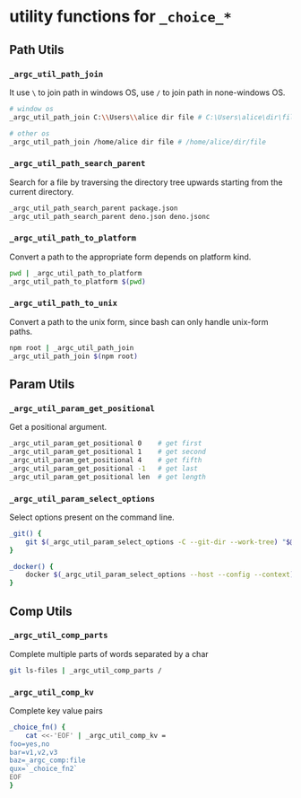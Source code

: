 # utility functions for `_choice_*`

## Path Utils
### `_argc_util_path_join`

It use `\` to join path in windows OS, use `/` to join path in none-windows OS.

```sh
# window os
_argc_util_path_join C:\\Users\\alice dir file # C:\Users\alice\dir\file

# other os
_argc_util_path_join /home/alice dir file # /home/alice/dir/file
```

### `_argc_util_path_search_parent`

Search for a file by traversing the directory tree upwards starting from the current directory.

```sh
_argc_util_path_search_parent package.json
_argc_util_path_search_parent deno.json deno.jsonc
```

### `_argc_util_path_to_platform`

Convert a path to the appropriate form depends on platform kind.

```sh
pwd | _argc_util_path_to_platform
_argc_util_path_to_platform $(pwd)
```

### `_argc_util_path_to_unix`

Convert a path to the unix form, since bash can only handle unix-form paths.

```sh
npm root | _argc_util_path_join
_argc_util_path_join $(npm root)
```

## Param Utils

### `_argc_util_param_get_positional`

Get a positional argument.

```sh
_argc_util_param_get_positional 0    # get first
_argc_util_param_get_positional 1    # get second
_argc_util_param_get_positional 4    # get fifth
_argc_util_param_get_positional -1   # get last
_argc_util_param_get_positional len  # get length
```

### `_argc_util_param_select_options`

Select options present on the command line.

```sh
_git() {
    git $(_argc_util_param_select_options -C --git-dir --work-tree) "$@"
}

_docker() {
    docker $(_argc_util_param_select_options --host --config --context) "$@"
}
```

## Comp Utils 

### `_argc_util_comp_parts`

Complete multiple parts of words separated by a char

```sh
git ls-files | _argc_util_comp_parts /
```

### `_argc_util_comp_kv`

Complete key value pairs

```sh
_choice_fn() {
    cat <<-'EOF' | _argc_util_comp_kv =
foo=yes,no
bar=v1,v2,v3
baz=_argc_comp:file
qux=`_choice_fn2`
EOF
}
```